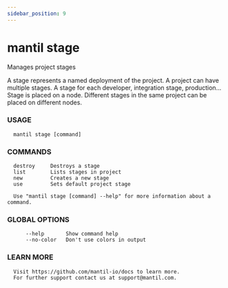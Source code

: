 ```yaml
---
sidebar_position: 9
---
```


# mantil stage

Manages project stages

A stage represents a named deployment of the project. A project can have
multiple stages. A stage for each developer, integration stage, production...
Stage is placed on a node. Different stages in the same project can be placed on
different nodes.

### USAGE
```
  mantil stage [command]
```
### COMMANDS
```
  destroy     Destroys a stage
  list        Lists stages in project
  new         Creates a new stage
  use         Sets default project stage

  Use "mantil stage [command] --help" for more information about a command.
```
### GLOBAL OPTIONS
```
      --help       Show command help
      --no-color   Don't use colors in output
```
### LEARN MORE
```
  Visit https://github.com/mantil-io/docs to learn more.
  For further support contact us at support@mantil.com.
```

